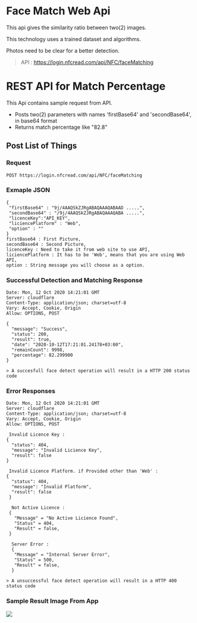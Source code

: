 # Face Match Web Api

This api gives the similarity ratio between two(2) images.

This technology uses a trained dataset and algorithms.

Photos need to be clear for a better detection.

>API : https://login.nfcread.com/api/NFC/faceMatching 

# REST API for Match Percentage

This Api contains sample request from API.
 - Posts two(2) parameters with names 'firstBase64' and 'secondBase64', in base64 format
 - Returns match percentage like "82.8"

## Post List of Things

### Request

`POST https://login.nfcread.com/api/NFC/faceMatching`

### Exmaple JSON 
    {
     "firstBase64" : "9j/4AAQSkZJRgABAQAAAQABAAD .....",
     "secondBase64" : "/9j/4AAQSkZJRgABAQAAAQABA .....",
     "licenceKey":"API_KEY",
     "liciencePlatform" : "Web",
     "option" : ""
    }
    firstBase64 : First Picture,
    secondBase64 : Second Picture,
    licenceKey : Need to take it from web site to use API,
    liciencePlatform : It has to be 'Web', means that you are using Web API,
    option : String message you will choose as a option.

### Successful Detection and Matching Response

    Date: Mon, 12 Oct 2020 14:21:01 GMT
    Server: cloudflare
    Content-Type: application/json; charset=utf-8
    Vary: Accept, Cookie, Origin
    Allow: OPTIONS, POST

    {
      "message": "Success",
      "status": 200,
      "result": true,
      "date": "2020-10-12T17:21:01.24178+03:00",
      "remainCount": 9998,
      "percentage": 82.299900
    }
    
    > A succesfull face detect operation will result in a HTTP 200 status code
    
    
### Error Responses

    Date: Mon, 12 Oct 2020 14:21:01 GMT
    Server: cloudflare
    Content-Type: application/json; charset=utf-8
    Vary: Accept, Cookie, Origin
    Allow: OPTIONS, POST
    
     Invalid Licence Key : 
    {
      "status": 404,
      "message": "Invalid Licience Key",
      "result": false
    }
    
     Invalid Licence Platform. if Provided other than 'Web' : 
    {
      "status": 404,
      "message": "Invalid Platform",
      "result": false
     }
     
      Not Active Licence :
     {
       "Message" = "No Active Licience Found",
       "Status" = 404,
       "Result" = false,
     }
     
      Server Error :
      {
       "Message" = "Internal Server Error",
       "Status" = 500,
       "Result" = false,
      }
    
    > A unsuccessful face detect operation will result in a HTTP 400 status code
    
 ### Sample Result Image From App

![](https://cloud.githubusercontent.com/assets/896692/23625282/7f2d79dc-025d-11e7-8728-d8924596f8fa.png)
    
    





